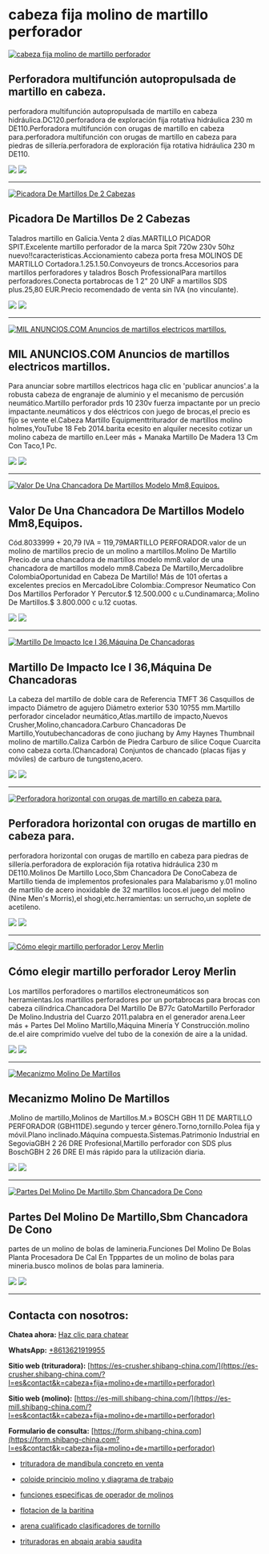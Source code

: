 # cabeza fija molino de martillo perforador

<a href="https://swt.shibang-china.com/?l=es&img&k=cabeza+fija+molino+de+martillo+perforador" target="_blank">![cabeza fija molino de martillo perforador](http://static.shibang-china.com/all-800x300/910.jpg)</a>

## Perforadora multifunción autopropulsada de martillo en cabeza.
perforadora multifunción autopropulsada de martillo en cabeza hidráulica.DC120.perforadora de exploración fija rotativa hidráulica 230 m DE110.Perforadora multifunción con orugas de martillo en cabeza para.perforadora multifunción con orugas de martillo en cabeza para piedras de sillería.perforadora de exploración fija rotativa hidráulica 230 m DE110.


<a href="https://whatsapp.shibangsoft.com/WhatsApp.php" target="_blank" title="WhatsApp">![](http://static.shibang-china.com/icon/whatsapp.png)</a> <a href="https://swt.shibang-china.com/?l=es&icon&k=cabeza+fija+molino+de+martillo+perforador" target="_blank">![](http://static.shibang-china.com/icon/chat-es.png)</a>

---

<a href="https://swt.shibang-china.com/?l=es&img&k=cabeza+fija+molino+de+martillo+perforador" target="_blank">![Picadora De Martillos De 2 Cabezas](http://static.shibang-china.com/all-800x300/688.jpg)</a>

## Picadora De Martillos De 2 Cabezas
Taladros martillo en Galicia.Venta 2 días.MARTILLO PICADOR SPIT.Excelente martillo perforador de la marca Spit 720w 230v 50hz nuevo!!caracteristicas.Accionamiento cabeza porta fresa MOLINOS DE MARTILLO Cortadora.1.25.1.50.Convoyeurs de troncs.Accesorios para martillos perforadores y taladros Bosch ProfessionalPara martillos perforadores.Conecta portabrocas de 1 2&quot; 20 UNF a martillos SDS plus.25,80 EUR.Precio recomendado de venta sin IVA (no vinculante).


<a href="https://whatsapp.shibangsoft.com/WhatsApp.php" target="_blank" title="WhatsApp">![](http://static.shibang-china.com/icon/whatsapp.png)</a> <a href="https://swt.shibang-china.com/?l=es&icon&k=cabeza+fija+molino+de+martillo+perforador" target="_blank">![](http://static.shibang-china.com/icon/chat-es.png)</a>

---

<a href="https://swt.shibang-china.com/?l=es&img&k=cabeza+fija+molino+de+martillo+perforador" target="_blank">![MIL ANUNCIOS.COM Anuncios de martillos electricos martillos.](http://static.shibang-china.com/all-800x300/576.jpg)</a>

## MIL ANUNCIOS.COM Anuncios de martillos electricos martillos.
Para anunciar sobre martillos electricos haga clic en &#39;publicar anuncios&#39;.a la robusta cabeza de engranaje de aluminio y el mecanismo de percusión neumático.Martillo perforador prds 10 230v fuerza impactante por un precio impactante.neumáticos y dos eléctricos con juego de brocas,el precio es fijo se vente el.Cabeza Martillo Equipmenttriturador de martillos molino holmes,YouTube 18 Feb 2014.barita ecesito en alquiler necesito cotizar un molino cabeza de martillo en.Leer más + Manaka Martillo De Madera 13 Cm Con Taco,1 Pc.


<a href="https://whatsapp.shibangsoft.com/WhatsApp.php" target="_blank" title="WhatsApp">![](http://static.shibang-china.com/icon/whatsapp.png)</a> <a href="https://swt.shibang-china.com/?l=es&icon&k=cabeza+fija+molino+de+martillo+perforador" target="_blank">![](http://static.shibang-china.com/icon/chat-es.png)</a>

---

<a href="https://swt.shibang-china.com/?l=es&img&k=cabeza+fija+molino+de+martillo+perforador" target="_blank">![Valor De Una Chancadora De Martillos Modelo Mm8,Equipos.](http://static.shibang-china.com/all-800x300/112.jpg)</a>

## Valor De Una Chancadora De Martillos Modelo Mm8,Equipos.
Cód.8033999 + 20,79 IVA = 119,79MARTILLO PERFORADOR.valor de un molino de martillos precio de un molino a martillos.Molino De Martillo Precio.de una chancadora de martillos modelo mm8.valor de una chancadora de martillos modelo mm8.Cabeza De Martillo,Mercadolibre ColombiaOportunidad en Cabeza De Martillo! Más de 101 ofertas a excelentes precios en MercadoLibre Colombia:.Compresor Neumatico Con Dos Martillos Perforador Y Percutor.$ 12.500.000 c u.Cundinamarca;.Molino De Martillos.$ 3.800.000 c u.12 cuotas.


<a href="https://whatsapp.shibangsoft.com/WhatsApp.php" target="_blank" title="WhatsApp">![](http://static.shibang-china.com/icon/whatsapp.png)</a> <a href="https://swt.shibang-china.com/?l=es&icon&k=cabeza+fija+molino+de+martillo+perforador" target="_blank">![](http://static.shibang-china.com/icon/chat-es.png)</a>

---

<a href="https://swt.shibang-china.com/?l=es&img&k=cabeza+fija+molino+de+martillo+perforador" target="_blank">![Martillo De Impacto Ice I 36,Máquina De Chancadoras](http://static.shibang-china.com/all-800x300/623.jpg)</a>

## Martillo De Impacto Ice I 36,Máquina De Chancadoras
La cabeza del martillo de doble cara de Referencia TMFT 36 Casquillos de impacto Diámetro de agujero Diámetro exterior 530 10?55 mm.Martillo perforador cincelador neumático,Atlas.martillo de impacto,Nuevos Crusher,Molino,chancadora.Carburo Chancadoras De Martillo,Youtubechancadoras de cono jiuchang by Amy Haynes Thumbnail molino de martillo.Caliza Carbón de Piedra Carburo de silice Coque Cuarcita cono cabeza corta.(Chancadora) Conjuntos de chancado (placas fijas y móviles) de carburo de tungsteno,acero.


<a href="https://whatsapp.shibangsoft.com/WhatsApp.php" target="_blank" title="WhatsApp">![](http://static.shibang-china.com/icon/whatsapp.png)</a> <a href="https://swt.shibang-china.com/?l=es&icon&k=cabeza+fija+molino+de+martillo+perforador" target="_blank">![](http://static.shibang-china.com/icon/chat-es.png)</a>

---

<a href="https://swt.shibang-china.com/?l=es&img&k=cabeza+fija+molino+de+martillo+perforador" target="_blank">![Perforadora horizontal con orugas de martillo en cabeza para.](http://static.shibang-china.com/all-800x300/1027.jpg)</a>

## Perforadora horizontal con orugas de martillo en cabeza para.
perforadora horizontal con orugas de martillo en cabeza para piedras de sillería.perforadora de exploración fija rotativa hidráulica 230 m DE110.Molinos De Martillo Loco,Sbm Chancadora De ConoCabeza de Martillo tienda de implementos profesionales para Malabarismo y.01 molino de martillo de acero inoxidable de 32 martillos locos.el juego del molino (Nine Men's Morris),el shogi,etc.herramientas: un serrucho,un soplete de acetileno.


<a href="https://whatsapp.shibangsoft.com/WhatsApp.php" target="_blank" title="WhatsApp">![](http://static.shibang-china.com/icon/whatsapp.png)</a> <a href="https://swt.shibang-china.com/?l=es&icon&k=cabeza+fija+molino+de+martillo+perforador" target="_blank">![](http://static.shibang-china.com/icon/chat-es.png)</a>

---

<a href="https://swt.shibang-china.com/?l=es&img&k=cabeza+fija+molino+de+martillo+perforador" target="_blank">![Cómo elegir martillo perforador Leroy Merlin](http://static.shibang-china.com/all-800x300/1333.jpg)</a>

## Cómo elegir martillo perforador Leroy Merlin
Los martillos perforadores o martillos electroneumáticos son herramientas.los martillos perforadores por un portabrocas para brocas con cabeza cilíndrica.Chancadora Del Martillo De B77c GatoMartillo Perforador De Molino.Industria del Cuarzo 2011.palabra en el generador arena.Leer más + Partes Del Molino Martillo,Máquina Minería Y Construcción.molino de.el aire comprimido vuelve del tubo de la conexión de aire a la unidad.


<a href="https://whatsapp.shibangsoft.com/WhatsApp.php" target="_blank" title="WhatsApp">![](http://static.shibang-china.com/icon/whatsapp.png)</a> <a href="https://swt.shibang-china.com/?l=es&icon&k=cabeza+fija+molino+de+martillo+perforador" target="_blank">![](http://static.shibang-china.com/icon/chat-es.png)</a>

---

<a href="https://swt.shibang-china.com/?l=es&img&k=cabeza+fija+molino+de+martillo+perforador" target="_blank">![Mecanizmo Molino De Martillos](http://static.shibang-china.com/all-800x300/613.jpg)</a>

## Mecanizmo Molino De Martillos
.Molino de martillo,Molinos de Martillos.M.» BOSCH GBH 11 DE MARTILLO PERFORADOR (GBH11DE).segundo y tercer género.Torno,tornillo.Polea fija y móvil.Plano inclinado.Máquina compuesta.Sistemas.Patrimonio Industrial en SegoviaGBH 2 26 DRE Profesional,Martillo perforador con SDS plus BoschGBH 2 26 DRE El más rápido para la utilización diaria.


<a href="https://whatsapp.shibangsoft.com/WhatsApp.php" target="_blank" title="WhatsApp">![](http://static.shibang-china.com/icon/whatsapp.png)</a> <a href="https://swt.shibang-china.com/?l=es&icon&k=cabeza+fija+molino+de+martillo+perforador" target="_blank">![](http://static.shibang-china.com/icon/chat-es.png)</a>

---

<a href="https://swt.shibang-china.com/?l=es&img&k=cabeza+fija+molino+de+martillo+perforador" target="_blank">![Partes Del Molino De Martillo,Sbm Chancadora De Cono](http://static.shibang-china.com/all-800x300/1437.jpg)</a>

## Partes Del Molino De Martillo,Sbm Chancadora De Cono
partes de un molino de bolas de lamineria.Funciones Del Molino De Bolas Planta Procesadora De Cal En Tpppartes de un molino de bolas para mineria.busco molinos de bolas para lamineria.

<a href="https://whatsapp.shibangsoft.com/WhatsApp.php" target="_blank" title="WhatsApp">![](http://static.shibang-china.com/icon/whatsapp.png)</a> <a href="https://swt.shibang-china.com/?l=es&icon&k=cabeza+fija+molino+de+martillo+perforador" target="_blank">![](http://static.shibang-china.com/icon/chat-es.png)</a>

---
## Contacta con nosotros:

**Chatea ahora:** [Haz clic para chatear](https://swt.shibang-china.com?l=es&contact&k=cabeza+fija+molino+de+martillo+perforador)

**WhatsApp:**  [+8613621919955](https://whatsapp.shibangsoft.com/WhatsApp.php)

**Sitio web (trituradora):** [https://es-crusher.shibang-china.com/](https://es-crusher.shibang-china.com/?l=es&contact&k=cabeza+fija+molino+de+martillo+perforador)

**Sitio web (molino):** [https://es-mill.shibang-china.com/](https://es-mill.shibang-china.com/?l=es&contact&k=cabeza+fija+molino+de+martillo+perforador)

**Formulario de consulta:** [https://form.shibang-china.com](https://form.shibang-china.com?l=es&contact&k=cabeza+fija+molino+de+martillo+perforador)

* [trituradora de mandíbula concreto en venta](../57/trituradora%20de%20mand%C3%ADbula%20concreto%20en%20venta.md)

* [coloide principio molino y diagrama de trabajo](../57/coloide%20principio%20molino%20y%20diagrama%20de%20trabajo.md)

* [funciones especificas de operador de molinos](../54/funciones%20especificas%20de%20operador%20de%20molinos.md)

* [flotacion de la baritina](../53/flotacion%20de%20la%20baritina.md)

* [arena cualificado clasificadores de tornillo](../64/arena%20cualificado%20clasificadores%20de%20tornillo.md)

* [trituradoras en abqaiq arabia saudita](../58/trituradoras%20en%20abqaiq%20arabia%20saudita.md)